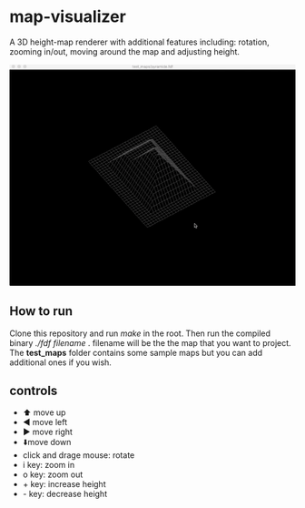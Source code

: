# map-visualizer #

A 3D height-map renderer with additional features including: rotation, zooming in/out, moving around the map and adjusting height.

![fdf-demo](ressources/fdf_demo.gif)

## How to run ##

Clone this repository and run *make* in the root. Then run the compiled binary *./fdf filename* . filename will be the the map that you want to project.
The **test_maps** folder contains some sample maps but you can add additional ones if you wish.

## controls ##
- :arrow_up: move up
- :arrow_backward: move left
- :arrow_forward: move right
- :arrow_down:move down
- click and drage mouse: rotate
- i key: zoom in
- o key: zoom out
- \+ key: increase height
- \- key: decrease height
